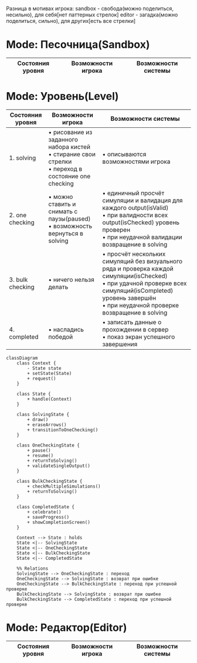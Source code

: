 Разница в мотивах игрока:
sandbox - свобода(можно поделиться, несильно), для себя[нет паттерных стрелок]
editor - загадка(можно поделиться, сильно), для других[есть все стрелки]
# Mode: Песочница(Sandbox)

|Состояния уровня|Возможности игрока|Возможности системы|
|---|---|---|


# Mode: Уровень(Level)

|Состояния уровня|Возможности игрока|Возможности системы|
|---|---|---|
|1. solving|• рисование из заданного набора кистей <br>•  стирание свои стрелки <br>•  переход в состояние one checking|• описываются возможностями игрока|
|2. one checking|• можно ставить и снимать с паузы(paused) <br>•  возможность вернуться в solving|• единичный просчёт симуляции и валидация для каждого output(isValid) <br>• при валидности всех output(isChecked) уровень проверен <br>• при неудачной валидации возвращение в solving|
|3. bulk checking|• ничего нельзя делать|• просчёт нескольких симуляций без визуального ряда и проверка каждой симуляции(isChecked) <br>•  при удачной проверке всех симуляций(isCompleted) уровень завершён <br>• при неудачной проверке возвращение в solving|
|4. completed|• насладись победой|• записать данные о прохождении в сервер <br>• показ экран успешного завершения|

```mermaid
classDiagram
    class Context {
        - State state
        + setState(State)
        + request()
    }

    class State {
        + handle(Context)
    }

    class SolvingState {
        + draw()
        + eraseArrows()
        + transitionToOneChecking()
    }

    class OneCheckingState {
        + pause()
        + resume()
        + returnToSolving()
        + validateSingleOutput()
    }

    class BulkCheckingState {
        + checkMultipleSimulations()
        + returnToSolving()
    }

    class CompletedState {
        + celebrate()
        + saveProgress()
        + showCompletionScreen()
    }

    Context --> State : holds
    State <|-- SolvingState
    State <|-- OneCheckingState
    State <|-- BulkCheckingState
    State <|-- CompletedState

    %% Relations
    SolvingState --> OneCheckingState : переход
    OneCheckingState --> SolvingState : возврат при ошибке
    OneCheckingState --> BulkCheckingState : переход при успешной проверке
    BulkCheckingState --> SolvingState : возврат при ошибке
    BulkCheckingState --> CompletedState : переход при успешной проверке
```

# Mode: Редактор(Editor)
|Состояния уровня|Возможности игрока|Возможности системы|
|---|---|---|

